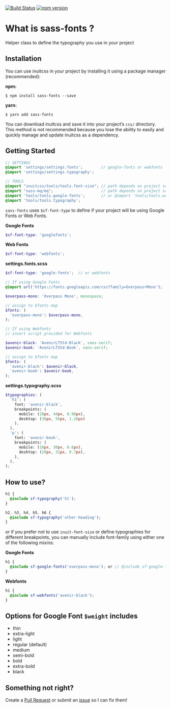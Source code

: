 [![Build Status](https://travis-ci.org/xavianaxw/sass-fonts.svg?branch=master)](https://travis-ci.org/xavianaxw/sass-fonts) [![npm version](https://badge.fury.io/js/sass-fonts.svg)](https://badge.fury.io/js/sass-fonts)

# What is sass-fonts ?

Helper class to define the typography you use in your project

## Installation

You can use inuitcss in your project by installing it using a package manager
(recommended):

**npm:**

```
$ npm install sass-fonts --save
```

**yarn:**

```
$ yarn add sass-fonts
```

You can download inuitcss and save it into your project’s `css/` directory. This
method is not recommended because you lose the ability to easily and quickly
manage and update inuitcss as a dependency.

## Getting Started

```scss
// SETTINGS
@import 'settings/settings.fonts';        // google-fonts or webfonts
@import 'settings/settings.typography';

// TOOLS
@import "inuitcss/tools/tools.font-size"; // path depends on project setup
@import "sass-mq/mq";                     // path depends on project setup
@import 'tools/tools.google-fonts';       // or @import 'tools/tools.webfonts';
@import 'tools/tools.typography';
```

`sass-fonts` uses `$sf-font-type` to define if your project will be using Google Fonts or Web Fonts.

**Google Fonts**

```scss
$sf-font-type: 'googlefonts';
```

**Web Fonts**

```scss
$sf-font-type: 'webfonts';
```

**settings.fonts.scss**

```scss
$sf-font-type: 'google-fonts';  // or webfonts

// If using Google Fonts
@import url('https://fonts.googleapis.com/css?family=Overpass+Mono');

$overpass-mono: 'Overpass Mono', monospace;

// assign to $fonts map
$fonts: (
  'overpass-mono': $overpass-mono,
);

// If using Webfonts
// insert script provided for Webfonts

$avenir-black: 'AvenirLTStd-Black', sans-serif;
$avenir-book: 'AvenirLTStd-Book', sans-serif;

// assign to $fonts map
$fonts: (
  'avenir-black': $avenir-black,
  'avenir-book': $avenir-book,
);
```

**settings.typography.scss**

```scss
$typographies: (
  'h1': (
    font: 'avenir-black',
    breakpoints: (
      mobile: (28px, 44px, 0.98px),
      desktop: (36px, 56px, 1.26px)
    ),
  ),
  'p': (
    font: 'avenir-book',
    breakpoints: (
      mobile: (18px, 30px, 0.6px),
      desktop: (20px, 32px, 0.7px),
    ),
  ),
);
```

## How to use?

```scss
h1 {
  @include sf-typography('h1');
}

h2, h3, h4, h5, h6 {
  @include sf-typography('other-heading');
}
```

or if you prefer not to use `inuit-font-size` or define typographies for different breakpoints, you can manually include font-family using either one of the following mixins:

**Google Fonts**

```scss
h1 {
  @include sf-google-fonts('overpass-mono'); or // @include sf-google-fonts('overpass-mono', 'bold');
}
```

**Webfonts**

```scss
h1 {
  @include sf-webfonts('avenir-black');
}
```

## Options for Google Font `$weight` includes

- thin
- extra-light
- light
- regular (default)
- medium
- semi-bold
- bold
- extra-bold
- black

## Something not right?
Create a [Pull Request](https://github.com/xavianaxw/sass-fonts/compare) or submit an [issue](https://github.com/xavianaxw/sass-fonts/issues/new) so I can fix them!